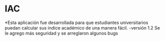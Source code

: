 # IAC
*Esta aplicación fue desarrollada para que estudiantes universitarios puedan calcular sus indice académico de 
una manera fácil.
  -versión 1.2
  	Se le agrego más seguridad y se arreglaron algunos bugs
